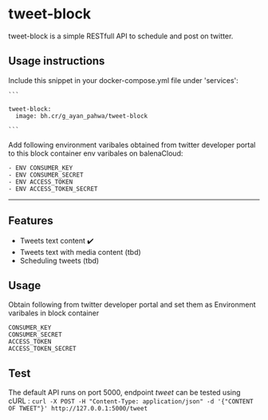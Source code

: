 # tweet-block

tweet-block is a simple RESTfull API to schedule and post on twitter.
## Usage instructions

Include this snippet in your docker-compose.yml file under 'services':

    ```

    tweet-block:
      image: bh.cr/g_ayan_pahwa/tweet-block
    
    ```
    
  Add following environment varibales obtained from twitter developer portal to this block container env varibales on balenaCloud:

  ```
  - ENV CONSUMER_KEY
  - ENV CONSUMER_SECRET
  - ENV ACCESS_TOKEN
  - ENV ACCESS_TOKEN_SECRET
  ```

---
## Features
- Tweets text content ✔️
- Tweets text with media content (tbd)
- Scheduling tweets (tbd)

## Usage
Obtain following from twitter developer portal and set them as Environment varibales in block container
```
CONSUMER_KEY
CONSUMER_SECRET
ACCESS_TOKEN
ACCESS_TOKEN_SECRET
```
## Test
The default API runs on port 5000, endpoint *tweet* can be tested using cURL : 
```curl -X POST -H "Content-Type: application/json" -d '{"CONTENT OF TWEET"}' http://127.0.0.1:5000/tweet```